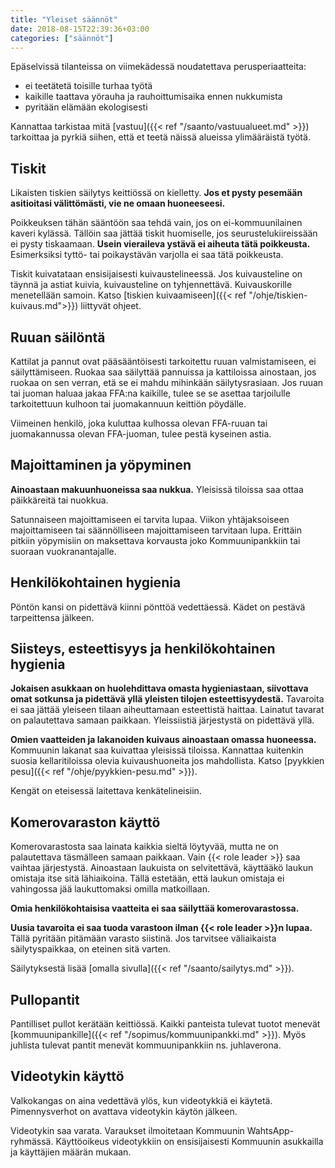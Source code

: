 ```yaml
---
title: "Yleiset säännöt"
date: 2018-08-15T22:39:36+03:00
categories: ["säännöt"]
---
```

Epäselvissä tilanteissa on viimekädessä noudatettava perusperiaatteita:

  - ei teetätetä toisille turhaa työtä
  - kaikille taattava yörauha ja rauhoittumisaika ennen nukkumista
  - pyritään elämään ekologisesti

Kannattaa tarkistaa mitä [vastuu]({{< ref "/saanto/vastuualueet.md" >}}) tarkoittaa ja pyrkiä siihen, että et teetä näissä alueissa ylimääräistä työtä.

## Tiskit
Likaisten tiskien säilytys keittiössä on kielletty. **Jos et pysty pesemään asitioitasi välittömästi, vie ne omaan huoneeseesi.** 

Poikkeuksen tähän sääntöön saa tehdä vain, jos on ei-kommuunilainen kaveri kylässä. Tällöin saa jättää tiskit huomiselle, jos seurustelukiireissään ei pysty tiskaamaan. **Usein vieraileva ystävä ei aiheuta tätä poikkeusta.** Esimerksiksi tyttö- tai poikaystävän varjolla ei saa tätä poikkeusta.

Tiskit kuivatataan ensisijaisesti kuivaustelineessä. Jos kuivausteline on täynnä ja astiat kuivia, kuivausteline on tyhjennettävä. Kuivauskorille menetellään samoin. Katso [tiskien kuivaamiseen]({{< ref "/ohje/tiskien-kuivaus.md">}}) liittyvät ohjeet.

## Ruuan säilöntä
Kattilat ja pannut ovat pääsääntöisesti tarkoitettu ruuan valmistamiseen, ei säilyttämiseen. Ruokaa saa säilyttää pannuissa ja kattiloissa ainostaan, jos ruokaa on sen verran, etä se ei mahdu mihinkään säilytysrasiaan. Jos ruuan tai juoman haluaa jakaa FFA:na kaikille, tulee se se asettaa tarjoilulle tarkoitettuun kulhoon tai juomakannuun keittiön pöydälle.

Viimeinen henkilö, joka kuluttaa kulhossa olevan FFA-ruuan tai juomakannussa olevan FFA-juoman, tulee pestä kyseinen astia.

## Majoittaminen ja yöpyminen
**Ainoastaan makuunhuoneissa saa nukkua.** Yleisissä tiloissa saa ottaa päikkäreitä tai nuokkua.

Satunnaiseen majoittamiseen ei tarvita lupaa. Viikon yhtäjaksoiseen majoittamiseen tai säännölliseen majoittamiseen tarvitaan lupa. Erittäin pitkiin yöpymisiin on maksettava korvausta joko Kommuunipankkiin tai suoraan vuokranantajalle. 

## Henkilökohtainen hygienia

Pöntön kansi on pidettävä kiinni pönttöä vedettäessä. Kädet on pestävä tarpeittensa jälkeen. 

## Siisteys, esteettisyys ja henkilökohtainen hygienia
**Jokaisen asukkaan on huolehdittava omasta hygieniastaan, siivottava omat sotkunsa ja pidettävä yllä yleisten tilojen esteettisyydestä.** Tavaroita ei saa jättää yleiseen tilaan aiheuttamaan esteettistä haittaa. Lainatut tavarat on palautettava samaan paikkaan. Yleissiistiä järjestystä on pidettävä yllä.

**Omien vaatteiden ja lakanoiden kuivaus ainoastaan omassa huoneessa.** Kommuunin lakanat saa kuivattaa yleisissä tiloissa. Kannattaa kuitenkin suosia kellaritiloissa olevia kuivaushuoneita jos mahdollista. Katso [pyykkien pesu]({{< ref "/ohje/pyykkien-pesu.md" >}}).

Kengät on eteisessä laitettava kenkätelineisiin.

## Komerovaraston käyttö
Komerovarastosta saa lainata kaikkia sieltä löytyvää, mutta ne on palautettava täsmälleen samaan paikkaan. Vain {{< role leader >}} saa vaihtaa järjestystä. Ainoastaan laukuista on selvitettävä, käyttääkö laukun omistaja itse sitä lähiaikoina. Tällä estetään, että laukun omistaja ei vahingossa jää laukuttomaksi omilla matkoillaan.

**Omia henkilökohtaisisa vaatteita ei saa säilyttää komerovarastossa.**

**Uusia tavaroita ei saa tuoda varastoon ilman {{< role leader >}}n lupaa.** Tällä pyritään pitämään varasto siistinä. Jos tarvitsee väliaikaista säilytyspaikkaa, on eteinen sitä varten.

Säilytyksestä lisää [omalla sivulla]({{< ref "/saanto/sailytys.md" >}}).

## Pullopantit
Pantilliset pullot kerätään keittiössä. Kaikki panteista tulevat tuotot menevät [kommuunipankille]({{< ref "/sopimus/kommuunipankki.md" >}}). Myös juhlista tulevat pantit menevät kommuunipankkiin ns. juhlaverona.

## Videotykin käyttö
Valkokangas on aina vedettävä ylös, kun videotykkiä ei käytetä. Pimennysverhot on avattava videotykin käytön jälkeen.

Videotykin saa varata. Varaukset ilmoitetaan Kommuunin WahtsApp-ryhmässä. Käyttöoikeus videotykkiin on ensisijaisesti Kommuunin asukkailla ja käyttäjien määrän mukaan.
